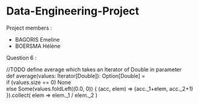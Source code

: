 # Data-Engineering-Project


Project members : 

- BAGORIS Emeline
- BOERSMA Hélène


Question 6 : 

//TODO define average which takes an Iterator of Double in parameter <br/>
def average(values: Iterator[Double]): Option[Double] = <br/>
  if (values.size == 0) None <br/>
  else Some(values.foldLeft((0.0, 0)) { (acc, elem) => (acc._1+elem, acc._2+1) }).collect( elem => elem._1 / elem._2 )

